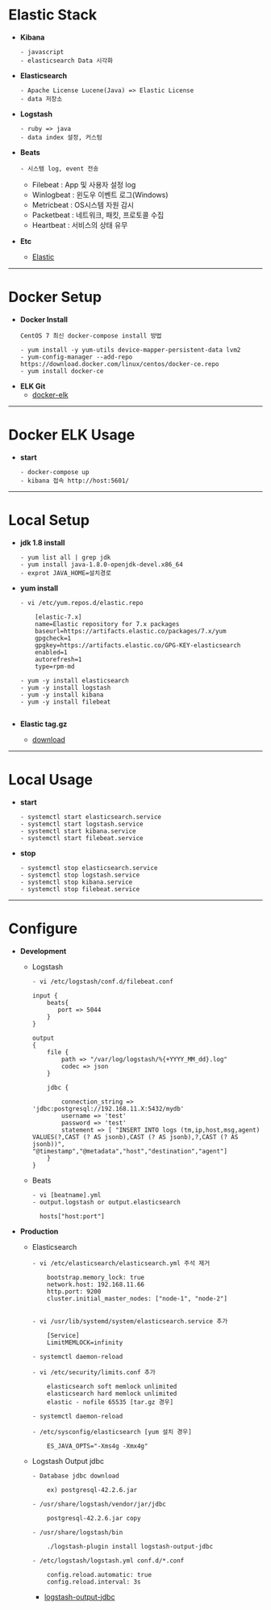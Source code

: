 # Elastic Stack

- **Kibana** 
    ```
    - javascript
    - elasticsearch Data 시각화
    ``` 
- **Elasticsearch**
    ```
    - Apache License Lucene(Java) => Elastic License
    - data 저장소
    ``` 
- **Logstash**
    ```
    - ruby => java
    - data index 설정, 커스텀
    ``` 
- **Beats**
    ```
    - 시스템 log, event 전송
    ``` 
    * Filebeat   : App 및 사용자 설정 log
    * Winlogbeat : 윈도우 이벤트 로그(Windows)     
    * Metricbeat : OS시스템 자원 감시
    * Packetbeat : 네트워크, 패킷, 프로토콜 수집
    * Heartbeat  : 서비스의 상태 유무
    
- **Etc**
    
    - [Elastic](https://victorydntmd.tistory.com/308)
 

---
# Docker Setup
- **Docker Install**
    ```
    CentOS 7 최신 docker-compose install 방법
    
    - yum install -y yum-utils device-mapper-persistent-data lvm2
    - yum-config-manager --add-repo https://download.docker.com/linux/centos/docker-ce.repo
    - yum install docker-ce
    
- **ELK Git**
     - [docker-elk](https://github.com/deviantony/docker-elk)
---     
# Docker ELK Usage

- **start**
    ```
    - docker-compose up
    - kibana 접속 http://host:5601/

---
# Local Setup

- **jdk 1.8 install**
    ```
    - yum list all | grep jdk
    - yum install java-1.8.0-openjdk-devel.x86_64
    - exprot JAVA_HOME=설치경로 
    ``` 
- **yum install**
    ```
    - vi /etc/yum.repos.d/elastic.repo
    
        [elastic-7.x]
        name=Elastic repository for 7.x packages
        baseurl=https://artifacts.elastic.co/packages/7.x/yum
        gpgcheck=1
        gpgkey=https://artifacts.elastic.co/GPG-KEY-elasticsearch
        enabled=1
        autorefresh=1
        type=rpm-md 
        
    - yum -y install elasticsearch
    - yum -y install logstash
    - yum -y install kibana
    - yum -y install filebeat
        
    ``` 
- **Elastic tag.gz**
    
    - [download](https://www.elastic.co/kr/downloads/)


---

# Local Usage

- **start**
    ```
    - systemctl start elasticsearch.service
    - systemctl start logstash.service
    - systemctl start kibana.service 
    - systemctl start filebeat.service
    
    ```
- **stop**
    ```
    - systemctl stop elasticsearch.service
    - systemctl stop logstash.service
    - systemctl stop kibana.service 
    - systemctl stop filebeat.service
    
    ```

---

# Configure
    
- **Development**

    * Logstash 
        ```
        - vi /etc/logstash/conf.d/filebeat.conf
        ```
        ```
        input {
	  	    beats{
	  		   port => 5044
	  	    }
	    }	

	    output 
	    {
	  	    file {
	  		    path => "/var/log/logstash/%{+YYYY_MM_dd}.log"
	  		    codec => json
	  	    }
	  	
	  	    jdbc {	

	  		    connection_string => 'jdbc:postgresql://192.168.11.X:5432/mydb'
	  		    username => 'test'
	  		    password => 'test'
	  		    statement => [ "INSERT INTO logs (tm,ip,host,msg,agent) VALUES(?,CAST (? AS jsonb),CAST (? AS jsonb),?,CAST (? AS jsonb))", "@timestamp","@metadata","host","destination","agent"]
	  	    }	
	    }
        ```
        
    * Beats
        ```
        - vi [beatname].yml
        - output.logstash or output.elasticsearch 
        
          hosts["host:port"] 
        ```
        
- **Production**


    * Elasticsearch 
        ```
        - vi /etc/elasticsearch/elasticsearch.yml 주석 제거
            
            bootstrap.memory_lock: true 
            network.host: 192.168.11.66
            http.port: 9200
            cluster.initial_master_nodes: ["node-1", "node-2"]
            
        ```
        
        ```
        - vi /usr/lib/systemd/system/elasticsearch.service 추가
            
            [Service]
            LimitMEMLOCK=infinity
            
        - systemctl daemon-reload
        ```
        ```
        - vi /etc/security/limits.conf 추가
            
            elasticsearch soft memlock unlimited
            elasticsearch hard memlock unlimited
            elastic - nofile 65535 [tar.gz 경우]
            
        - systemctl daemon-reload
        ```
        ```
        - /etc/sysconfig/elasticsearch [yum 설치 경우]
            
            ES_JAVA_OPTS="-Xms4g -Xmx4g"

        ```
    * Logstash Output jdbc
        ```
        - Database jdbc download
        
            ex) postgresql-42.2.6.jar
            
        - /usr/share/logstash/vendor/jar/jdbc 
        
            postgresql-42.2.6.jar copy
            
        - /usr/share/logstash/bin
        
            ./logstash-plugin install logstash-output-jdbc
            
        - /etc/logstash/logstash.yml conf.d/*.conf
        
            config.reload.automatic: true
	        config.reload.interval: 3s
	   
        ```
        - [logstash-output-jdbc](https://github.com/theangryangel/logstash-output-jdbc) 
